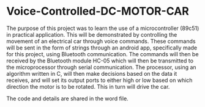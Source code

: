 # Voice-Controlled-DC-MOTOR-CAR

The purpose of this project was to learn the use of a microcontroller (89c51) in practical application. This will be demonstrated by controlling the movement of an electrical car through voice commands. These commands will be sent in the form of strings through an android app, specifically made for this project, using Bluetooth communication. The commands will then be received by the Bluetooth module HC-05 which will then be transmitted to the microprocessor through serial communication. The processor, using an algorithm written in C, will then make decisions based on the data it receives, and will set its output ports to either high or low based on which direction the motor is to be rotated. This in turn will drive the car.


The code and details are shared in the word file. 
